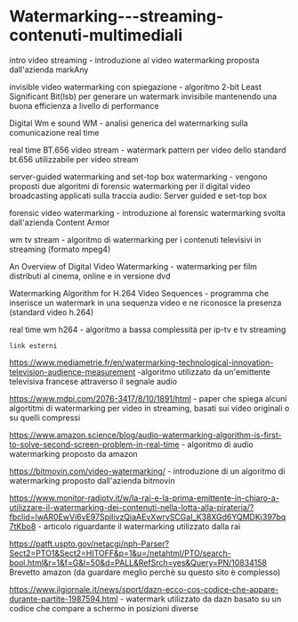 # Watermarking---streaming-contenuti-multimediali


intro video streaming - introduzione al video watermarking proposta dall'azienda markAny

invisible video watermarking con spiegazione - algoritmo 2-bit Least Significant Bit(lsb) per generare un watermark invisibile mantenendo una buona efficienza a livello di performance

Digital Wm e sound WM - analisi generica del watermarking sulla comunicazione real time

real time BT.656 video stream - watermark pattern per video dello standard bt.656 utilizzabile per video stream

server-guided watermarking and set-top box watermarking - vengono proposti due algoritmi di forensic watermarking per il digital video broadcasting applicati sulla traccia audio: Server guided e set-top box

forensic video watermarking - introduzione al forensic watermarking svolta dall'azienda Content Armor

wm tv stream - algoritmo di watermarking per i contenuti televisivi in streaming (formato mpeg4)

An Overview of Digital Video Watermarking - watermarking per film distributi al cinema, online e in versione dvd

Watermarking Algorithm for H.264 Video Sequences - programma che inserisce un watermark in una sequenza video e ne riconosce la presenza (standard video h.264)

real time wm h264 - algoritmo a bassa complessità per ip-tv e tv streaming




    link esterni

https://www.mediametrie.fr/en/watermarking-technological-innovation-television-audience-measurement -algoritmo utilizzato da un'emittente televisiva francese attraverso il segnale audio


https://www.mdpi.com/2076-3417/8/10/1891/html - paper che spiega alcuni algortitmi di watermarking per video in streaming, basati sui video originali o su quelli compressi

https://www.amazon.science/blog/audio-watermarking-algorithm-is-first-to-solve-second-screen-problem-in-real-time - algoritmo di audio watermarking proposto da amazon

https://bitmovin.com/video-watermarking/ - introduzione di un algoritmo di watermarking proposto dall'azienda bitmovin


https://www.monitor-radiotv.it/w/la-rai-e-la-prima-emittente-in-chiaro-a-utilizzare-il-watermarking-dei-contenuti-nella-lotta-alla-pirateria/?fbclid=IwAR0EwVi6vE97SpiIivzQiaAEvXwrvSCGaI_K38XGd6YQMDKj397bq7tKbo8 - articolo riguardante il watermarking utilizzato dalla rai


https://patft.uspto.gov/netacgi/nph-Parser?Sect2=PTO1&Sect2=HITOFF&p=1&u=/netahtml/PTO/search-bool.html&r=1&f=G&l=50&d=PALL&RefSrch=yes&Query=PN/10834158
Brevetto amazon (da guardare meglio perchè su questo sito è complesso)

https://www.ilgiornale.it/news/sport/dazn-ecco-cos-codice-che-appare-durante-partite-1987594.html - watermark utilizzato da dazn basato su un codice che compare a schermo in posizioni diverse
